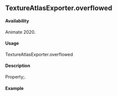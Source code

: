 ## TextureAtlasExporter.overflowed

#### Availability

Animate 2020.

#### Usage

TextureAtlasExporter.overflowed

#### Description

Property;.

#### Example

``` java script

````
